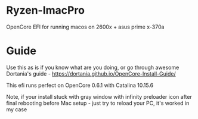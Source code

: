 # Ryzen-ImacPro
OpenCore EFI for running macos  on 2600x + asus prime x-370a

# Guide
Use this as is if you know what are you doing, or go through awesome Dortania's guide - https://dortania.github.io/OpenCore-Install-Guide/

This efi runs perfect on OpenCore 0.6.1 with Catalina 10.15.6

Note, if your install stuck with gray window with infinity preloader icon after final rebooting before Mac setup - just try to reload your PC, it's worked in my case
